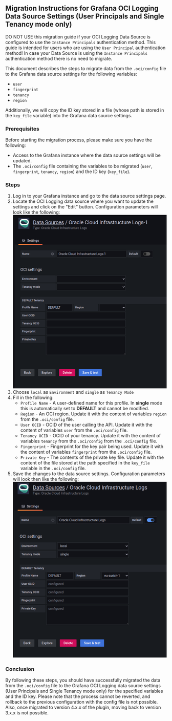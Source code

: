 ## Migration Instructions for Grafana OCI Logging Data Source Settings (User Principals and Single Tenancy mode only)

DO NOT USE this migration guide if your OCI Logging Data Source is configured to use the `Instance Principals` authentication method. This guide is intended for users who are using the `User Principal` authentication method! In case your Data Source is using the `Instance Principals` authentication method there is no need to migrate. 

This document describes the steps to migrate data from the `.oci/config` file to the Grafana data source settings for the following variables:

* `user`
* `fingerprint`
* `tenancy`
* `region`

Additionally, we will copy the ID key stored in a file (whose path is stored in the `key_file` variable) into the Grafana data source settings.

### Prerequisites

Before starting the migration process, please make sure you have the following:

* Access to the Grafana instance where the data source settings will be updated.
* The `.oci/config` file containing the variables to be migrated (`user`, `fingerprint`, `tenancy`, `region`) and the ID key (`key_file`).

### Steps

1. Log in to your Grafana instance and go to the data source settings page.
2. Locate the OCI Logging data source where you want to update the settings and click on the "Edit" button. Configuration parameters will look like the following:
![Datasource Empty](images/datasource_single_empty.png)
3. Choose `local` as `Environment` and `single` as `Tenancy Mode`
4. Fill in the following:
   * `Profile Name` - A user-defined name for this profile. In **single** mode this is automatically set to **DEFAULT** and cannot be modified.
   * `Region` - An OCI region. Update it with the content of variables `region` from the `.oci/config` file.
   * `User OCID` - OCID of the user calling the API. Update it with the content of variables `user` from the `.oci/config` file.
   * `Tenancy OCID` - OCID of your tenancy. Update it with the content of variables `tenancy` from the `.oci/config` from the `.oci/config` file.
   * `Fingerprint` - Fingerprint for the key pair being used. Update it with the content of variables `fingerprint` from the `.oci/config` file.
   * `Private Key` - The contents of the private key file. Update it with the content of the file stored at the path specified in the `key_file` variable in the `.oci/config` file.
5. Save the changes to the data source settings. Configuration parameters will look then like the following:
![Datasource Filled](images/datasource_single_full.png)


### Conclusion

By following these steps, you should have successfully migrated the data from the `.oci/config` file to the Grafana OCI Logging data source settings (User Principals and Single Tenancy mode only) for the specified variables and the ID key. Please note that the process cannot be reverted, and rollback to the previous configuration with the config file is not possible. Also, once migrated to version 4.x.x of the plugin, moving back to version 3.x.x is not possible.
